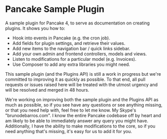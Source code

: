# Pancake Sample Plugin

A sample plugin for Pancake 4, to serve as documentation on creating plugins. It shows you how to:

* Hook into events in Pancake (e.g. the cron job).
* Add fields for plugin settings, and retrieve their values.
* Add new items to the navigation bar / quick links sidebar.
* Add your own admin and frontend controllers, models and views.
* Listen to modifications for a particular model (e.g. Invoices).
* Use Composer to add any extra libraries you might need.

This sample plugin (and the Plugins API) is still a work in progress but we're committed to improving it as quickly as possible. To that end, all pull requests or issues raised here will be treated with the utmost urgency and will be resolved and merged in 48 hours.

We're working on improving both the sample plugin and the Plugins API as much as possible, so if you see have any questions or see anything missing, or that you need help with, feel free to let me know. My Skype's "brunodebarros.com". I know the entire Pancake codebase off by heart and am likely to be able to immediately answer any query you might have. Additionally, I have the ability to make modifications to the core, so if you need anything that's missing, it's easy for us to add it for you.